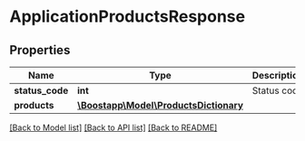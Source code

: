 # ApplicationProductsResponse

## Properties
Name | Type | Description | Notes
------------ | ------------- | ------------- | -------------
**status_code** | **int** | Status code | [optional] 
**products** | [**\Boostapp\Model\ProductsDictionary**](ProductsDictionary.md) |  | [optional] 

[[Back to Model list]](../README.md#documentation-for-models) [[Back to API list]](../README.md#documentation-for-api-endpoints) [[Back to README]](../README.md)



